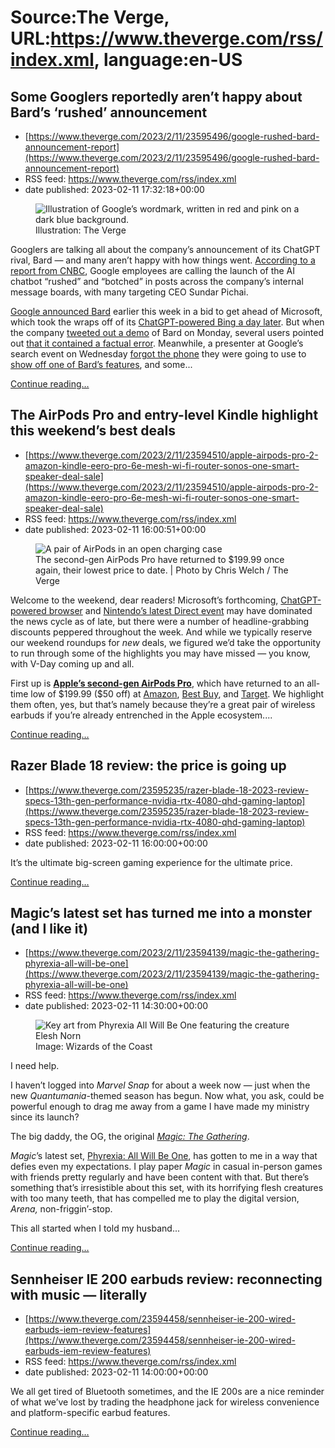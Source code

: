 # Source:The Verge, URL:https://www.theverge.com/rss/index.xml, language:en-US

## Some Googlers reportedly aren’t happy about Bard’s ‘rushed’ announcement
 - [https://www.theverge.com/2023/2/11/23595496/google-rushed-bard-announcement-report](https://www.theverge.com/2023/2/11/23595496/google-rushed-bard-announcement-report)
 - RSS feed: https://www.theverge.com/rss/index.xml
 - date published: 2023-02-11 17:32:18+00:00

<figure>
      <img alt="Illustration of Google’s wordmark, written in red and pink on a dark blue background." src="https://cdn.vox-cdn.com/thumbor/jSALdaQ0Df9znkemaqIwbSn9JWU=/0x0:2040x1360/1310x873/cdn.vox-cdn.com/uploads/chorus_image/image/71965719/STK093_Google_06.0.jpg" />
        <figcaption>Illustration: The Verge</figcaption>
    </figure>

  <p id="o3cAOH">Googlers are talking all about the company’s announcement of its ChatGPT rival, Bard — and many aren’t happy with how things went. <a href="https://www.cnbc.com/2023/02/10/google-employees-slam-ceo-sundar-pichai-for-rushed-bard-announcement.html">According to a report from CNBC</a>, Google employees are calling the launch of the AI chatbot “rushed” and “botched” in posts across the company’s internal message boards, with many targeting CEO Sundar Pichai.</p>
<p id="sXfR2v"><a href="https://www.theverge.com/2023/2/6/23588033/google-chatgpt-rival-bard-testing-rollout-features">Google announced Bard</a> earlier this week in a bid to get ahead of Microsoft, which took the wraps off of its <a href="https://www.theverge.com/2023/2/7/23587454/microsoft-bing-edge-chatgpt-ai">ChatGPT-powered Bing a day later</a>. But when the company <a href="https://twitter.com/Google/status/1622710355775393793?s=20&amp;t=2mO-YGvGD1T9sL8Z1VA_fg">tweeted out a demo</a> of Bard on Monday, several users pointed out <a href="https://www.theverge.com/2023/2/8/23590864/google-ai-chatbot-bard-mistake-error-exoplanet-demo">that it contained a factual error</a>. Meanwhile, a presenter at Google’s search event on Wednesday <a href="https://www.youtube.com/live/yLWXJ22LUEc?feature=share&amp;t=617">forgot the phone</a> they were going to use to <a href="https://www.theverge.com/2023/2/8/23590699/google-ai-search-features-bard-chatgpt-rival">show off one of Bard’s features</a>, and some...</p>
  <p>
    <a href="https://www.theverge.com/2023/2/11/23595496/google-rushed-bard-announcement-report">Continue reading&hellip;</a>
  </p>

## The AirPods Pro and entry-level Kindle highlight this weekend’s best deals
 - [https://www.theverge.com/2023/2/11/23594510/apple-airpods-pro-2-amazon-kindle-eero-pro-6e-mesh-wi-fi-router-sonos-one-smart-speaker-deal-sale](https://www.theverge.com/2023/2/11/23594510/apple-airpods-pro-2-amazon-kindle-eero-pro-6e-mesh-wi-fi-router-sonos-one-smart-speaker-deal-sale)
 - RSS feed: https://www.theverge.com/rss/index.xml
 - date published: 2023-02-11 16:00:51+00:00

<figure>
      <img alt="A pair of AirPods in an open charging case" src="https://cdn.vox-cdn.com/thumbor/sIdy2EWih0_HDDQGSxoW9Fp6aV0=/0x0:2040x1360/1310x873/cdn.vox-cdn.com/uploads/chorus_image/image/71965444/226285_AIRPODS_PRO_2_cwelch_0012.0.jpg" />
        <figcaption>The second-gen AirPods Pro have returned to $199.99 once again, their lowest price to date. | Photo by Chris Welch / The Verge</figcaption>
    </figure>

  <p id="5Zinyx">Welcome to the weekend, dear readers! Microsoft’s forthcoming, <a href="https://www.theverge.com/2023/2/7/23587454/microsoft-bing-edge-chatgpt-ai">ChatGPT-powered browser</a> and <a href="https://www.theverge.com/2023/2/8/23591422/nintendo-direct-february-2023-news-trailers">Nintendo’s latest Direct event</a> may have dominated the news cycle as of late, but there were a number of headline-grabbing discounts peppered throughout the week. And while we typically reserve our weekend roundups for <em>new</em> deals, we figured we’d take the opportunity to run through some of the highlights you may have missed — you know, with V-Day coming up and all.</p>
<div class="c-float-left c-float-hang"><aside id="9hRQ57"><div></div></aside></div>
<p id="l041pX">First up is <a href="https://www.theverge.com/23365910/apple-airpods-pro-second-generation-review"><strong>Apple’s second-gen AirPods Pro</strong></a>, which have returned to an all-time low of $199.99 ($50 off) at <a href="https://www.amazon.com/Apple-Generation-Cancelling-Transparency-Personalized/dp/B0BDHWDR12/?tag=theverge02-20" rel="sponsored nofollow noopener" target="_blank">Amazon</a>, <a href="https://shop-links.co/ci6zKYaLhrl" rel="sponsored nofollow noopener" target="_blank">Best Buy</a>, and <a href="https://goto.target.com/c/482924/1600449/2092?subId1=VergeDailyDealsRoundup021023&amp;u=https%3A%2F%2Fwww.target.com%2Fp%2Fapple-airpods-pro-true-wireless-bluetooth-headphones-2nd-generation%2F-%2FA-85978612%23lnk%3Dsametab" rel="sponsored nofollow noopener" target="_blank">Target</a>. We highlight them often, yes, but that’s namely because they’re a great pair of wireless earbuds if you’re already entrenched in the Apple ecosystem....</p>
  <p>
    <a href="https://www.theverge.com/2023/2/11/23594510/apple-airpods-pro-2-amazon-kindle-eero-pro-6e-mesh-wi-fi-router-sonos-one-smart-speaker-deal-sale">Continue reading&hellip;</a>
  </p>

## Razer Blade 18 review: the price is going up
 - [https://www.theverge.com/23595235/razer-blade-18-2023-review-specs-13th-gen-performance-nvidia-rtx-4080-qhd-gaming-laptop](https://www.theverge.com/23595235/razer-blade-18-2023-review-specs-13th-gen-performance-nvidia-rtx-4080-qhd-gaming-laptop)
 - RSS feed: https://www.theverge.com/rss/index.xml
 - date published: 2023-02-11 16:00:00+00:00

<p>It’s the ultimate big-screen gaming experience for the ultimate price.</p>
  <p>
    <a href="https://www.theverge.com/23595235/razer-blade-18-2023-review-specs-13th-gen-performance-nvidia-rtx-4080-qhd-gaming-laptop">Continue reading&hellip;</a>
  </p>

## Magic’s latest set has turned me into a monster (and I like it)
 - [https://www.theverge.com/2023/2/11/23594139/magic-the-gathering-phyrexia-all-will-be-one](https://www.theverge.com/2023/2/11/23594139/magic-the-gathering-phyrexia-all-will-be-one)
 - RSS feed: https://www.theverge.com/rss/index.xml
 - date published: 2023-02-11 14:30:00+00:00

<figure>
      <img alt="Key art from Phyrexia All Will Be One featuring the creature Elesh Norn" src="https://cdn.vox-cdn.com/thumbor/NkXxR2p9bcbRyua4Vjg7F_HWOkk=/150x0:1770x1080/1310x873/cdn.vox-cdn.com/uploads/chorus_image/image/71965189/one_sma_1920x1080_en.0.jpg" />
        <figcaption>Image: Wizards of the Coast</figcaption>
    </figure>

  <p id="NPzXyY">I need help.</p>
<p id="aubMZg">I haven’t logged into <em>Marvel Snap</em> for about a week now — just when the new <em>Quantumania</em>-themed season has begun. Now what, you ask, could be powerful enough to drag me away from a game I have made my ministry since its launch?</p>
<p id="tJUh8x">The big daddy, the OG, the original <a href="https://www.polygon.com/23507184/mtg-junji-ito-phyrexia-all-will-be-one-previews-lands-foils-box-pricing-release-date"><em>Magic: The Gathering</em></a>.</p>
<p id="OmPOzB"><em>Magic</em>’s latest set, <a href="https://go.redirectingat.com?id=66960X1514734&amp;xs=1&amp;url=https%3A%2F%2Fmagic.wizards.com%2Fen%2Fproducts%2Fphyrexia-all-will-be-one&amp;referrer=theverge.com&amp;sref=https%3A%2F%2Fwww.theverge.com%2F2023%2F2%2F11%2F23594139%2Fmagic-the-gathering-phyrexia-all-will-be-one" rel="sponsored nofollow noopener" target="_blank">Phyrexia: All Will Be One</a>, has gotten to me in a way that defies even my expectations. I play paper <em>Magic</em> in casual in-person games with friends pretty regularly and have been content with that. But there’s something that’s irresistible about this set, with its horrifying flesh creatures with too many teeth, that has compelled me to play the digital version, <em>Arena, </em>non-friggin’-stop.</p>
<p id="UM7Hyd">This all started when I told my husband...</p>
  <p>
    <a href="https://www.theverge.com/2023/2/11/23594139/magic-the-gathering-phyrexia-all-will-be-one">Continue reading&hellip;</a>
  </p>

## Sennheiser IE 200 earbuds review: reconnecting with music — literally
 - [https://www.theverge.com/23594458/sennheiser-ie-200-wired-earbuds-iem-review-features](https://www.theverge.com/23594458/sennheiser-ie-200-wired-earbuds-iem-review-features)
 - RSS feed: https://www.theverge.com/rss/index.xml
 - date published: 2023-02-11 14:00:00+00:00

<p>We all get tired of Bluetooth sometimes, and the IE 200s are a nice reminder of what we’ve lost by trading the headphone jack for wireless convenience and platform-specific earbud features.</p>
  <p>
    <a href="https://www.theverge.com/23594458/sennheiser-ie-200-wired-earbuds-iem-review-features">Continue reading&hellip;</a>
  </p>

